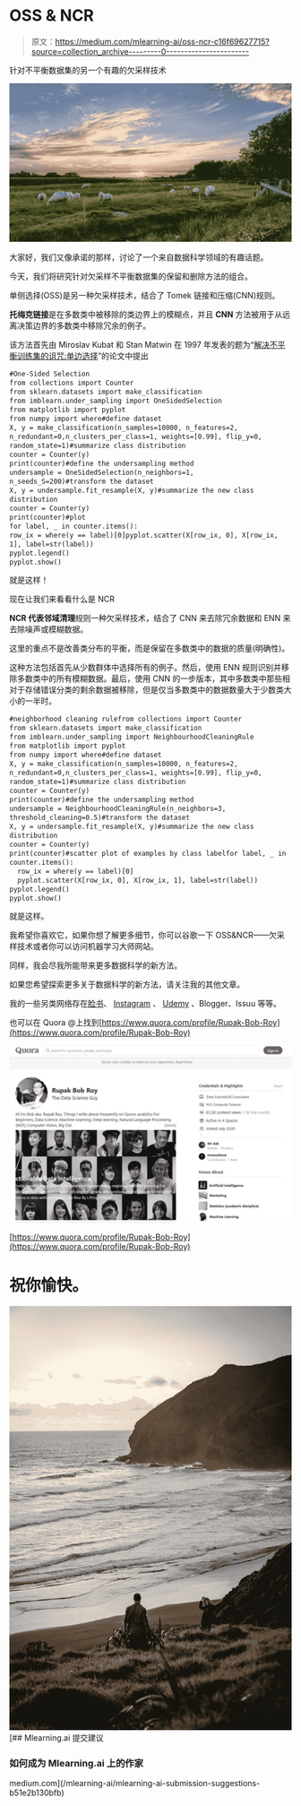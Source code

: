 # OSS & NCR

> 原文：<https://medium.com/mlearning-ai/oss-ncr-c16f69627715?source=collection_archive---------0----------------------->

针对不平衡数据集的另一个有趣的欠采样技术

![](img/ce2eeb00f9297af9d49dcc2b3d4bbe65.png)

大家好，我们又像承诺的那样，讨论了一个来自数据科学领域的有趣话题。

今天，我们将研究针对欠采样不平衡数据集的保留和删除方法的组合。

单侧选择(OSS)是另一种欠采样技术，结合了 Tomek 链接和压缩(CNN)规则。

**托梅克链接**是在多数类中被移除的类边界上的模糊点，并且 **CNN** 方法被用于从远离决策边界的多数类中移除冗余的例子。

该方法首先由 Miroslav Kubat 和 Stan Matwin 在 1997 年发表的题为“[解决不平衡训练集的诅咒:单边选择](https://sci2s.ugr.es/keel/pdf/algorithm/congreso/kubat97addressing.pdf)”的论文中提出

```
#One-Sided Selection
from collections import Counter
from sklearn.datasets import make_classification
from imblearn.under_sampling import OneSidedSelection
from matplotlib import pyplot
from numpy import where#define dataset
X, y = make_classification(n_samples=10000, n_features=2, n_redundant=0,n_clusters_per_class=1, weights=[0.99], flip_y=0, random_state=1)#summarize class distribution
counter = Counter(y)
print(counter)#define the undersampling method
undersample = OneSidedSelection(n_neighbors=1, n_seeds_S=200)#transform the dataset
X, y = undersample.fit_resample(X, y)#summarize the new class distribution
counter = Counter(y)
print(counter)#plot
for label, _ in counter.items():
row_ix = where(y == label)[0]pyplot.scatter(X[row_ix, 0], X[row_ix, 1], label=str(label))
pyplot.legend()
pyplot.show()
```

就是这样！

现在让我们来看看什么是 NCR

**NCR 代表邻域清理**规则一种欠采样技术，结合了 CNN 来去除冗余数据和 ENN 来去除噪声或模糊数据。

这里的重点不是改善类分布的平衡，而是保留在多数类中的数据的质量(明确性)。

这种方法包括首先从少数群体中选择所有的例子。然后，使用 ENN 规则识别并移除多数类中的所有模糊数据。最后，使用 CNN 的一步版本，其中多数类中那些相对于存储错误分类的剩余数据被移除，但是仅当多数类中的数据数量大于少数类大小的一半时。

```
#neighborhood cleaning rulefrom collections import Counter
from sklearn.datasets import make_classification
from imblearn.under_sampling import NeighbourhoodCleaningRule
from matplotlib import pyplot
from numpy import where#define dataset
X, y = make_classification(n_samples=10000, n_features=2, n_redundant=0,n_clusters_per_class=1, weights=[0.99], flip_y=0, random_state=1)#summarize class distribution
counter = Counter(y)
print(counter)#define the undersampling method
undersample = NeighbourhoodCleaningRule(n_neighbors=3, threshold_cleaning=0.5)#transform the dataset
X, y = undersample.fit_resample(X, y)#summarize the new class distribution
counter = Counter(y)
print(counter)#scatter plot of examples by class labelfor label, _ in counter.items():
  row_ix = where(y == label)[0]
  pyplot.scatter(X[row_ix, 0], X[row_ix, 1], label=str(label))
pyplot.legend()
pyplot.show()
```

就是这样。

我希望你喜欢它，如果你想了解更多细节，你可以谷歌一下 OSS&NCR——欠采样技术或者你可以访问机器学习大师网站。

同样，我会尽我所能带来更多数据科学的新方法。

如果您希望探索更多关于数据科学的新方法，请关注我的其他文章。

我的一些另类网络存在[脸书](https://www.facebook.com/rupakroybob)、 [Instagram](https://www.instagram.com/bobrupak/) 、 [Udemy](https://www.udemy.com/course/ai-master-class) 、Blogger、Issuu 等等。

也可以在 Quora @上找到[https://www.quora.com/profile/Rupak-Bob-Roy](https://www.quora.com/profile/Rupak-Bob-Roy)

![](img/83e41b92e06a7fc4330ed4b12fa1bb34.png)

[https://www.quora.com/profile/Rupak-Bob-Roy](https://www.quora.com/profile/Rupak-Bob-Roy)

# 祝你愉快。

![](img/4dc68161d36061a1ccb474947424e2a9.png)[](/mlearning-ai/mlearning-ai-submission-suggestions-b51e2b130bfb) [## Mlearning.ai 提交建议

### 如何成为 Mlearning.ai 上的作家

medium.com](/mlearning-ai/mlearning-ai-submission-suggestions-b51e2b130bfb)